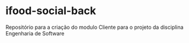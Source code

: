# ifood-social-back
Repositório para a criação do modulo Cliente para o projeto da disciplina Engenharia de Software
